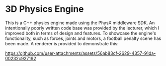 # 3D Physics Engine

This is a C++ physics engine made using the PhysX middleware SDK. An intentionally poorly written code base was provided by the lecturer, which I improved both in terms of design and features. 
To showcase the engine's functionality, such as forces, joints and motors, a football penalty scene has been made. A renderer is provided to demonstrate this:


https://github.com/user-attachments/assets/56ab83cf-2629-4357-91da-00232c927192
